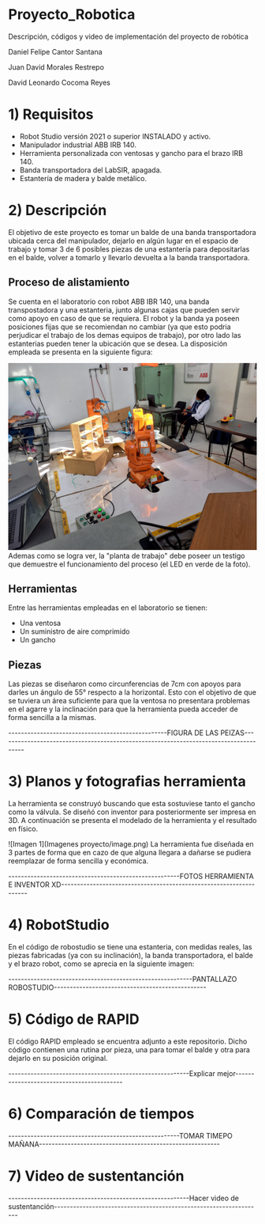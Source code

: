 # Proyecto_Robotica
Descripción, códigos y video de implementación del proyecto de robótica 


Daniel Felipe Cantor Santana

Juan David Morales Restrepo

David Leonardo Cocoma Reyes 



# 1) Requisitos

- Robot Studio versión 2021 o superior INSTALADO y activo.
- Manipulador industrial ABB IRB 140.
- Herramienta personalizada con ventosas y gancho para el brazo IRB 140.
- Banda transportadora del LabSIR, apagada.
- Estantería de madera y balde metálico.

# 2) Descripción

El objetivo de este proyecto es tomar un balde de una banda transportadora ubicada cerca del manipulador, dejarlo en algún lugar en el espacio de trabajo y tomar 3 de 6 posibles piezas de una estantería para depositarlas en el balde, volver a tomarlo y llevarlo devuelta a la banda transportadora.

## Proceso de alistamiento
Se cuenta en el laboratorio con robot ABB IBR 140, una banda transpostadora y una estanteria, junto algunas cajas que pueden servir como apoyo en caso de que se requiera. El robot y la banda ya poseen posiciones fijas que se recomiendan no cambiar (ya que esto podria perjudicar el trabajo de los demas equipos de trabajo), por otro lado las estanterias pueden tener la ubicación que se desea. La disposición empleada se presenta en la siguiente figura:

![Imagen 1](https://github.com/Robotica-2022-I/Proyecto_Robotica/blob/main/Imagenes%20proyecto/Brazo%20armado.jpg)
Ademas como se logra ver, la "planta de trabajo" debe poseer un testigo que demuestre el funcionamiento del proceso (el LED en verde de la foto).

## Herramientas
Entre las herramientas empleadas en el laboratorio se tienen:

  - Una ventosa
  - Un suministro de aire comprimido
  - Un gancho

## Piezas
Las piezas se diseñaron como circunferencias de 7cm con apoyos para darles un ángulo de 55° respecto a la horizontal. Esto con el objetivo de que se tuviera un área suficiente para que la ventosa no presentara problemas en el agarre y la inclinación para que la herramienta pueda acceder de forma sencilla a la mismas.

--------------------------------------------------FIGURA DE LAS PEIZAS--------------------------------------------------------------------------------------

# 3) Planos y fotografias herramienta
La herramienta se construyó buscando que esta sostuviese tanto el gancho como la válvula. Se diseñó con inventor para posteriormente ser impresa en 3D. A continuación se presenta el modelado de la herramienta y el resultado en físico.

![Imagen 1](Imagenes proyecto/image.png)
La herramienta fue diseñada en 3 partes de forma que en cazo de que alguna llegara a dañarse se pudiera reemplazar de forma sencilla y económica.

------------------------------------------------------FOTOS HERRAMIENTA E INVENTOR XD-------------------------------------------------------------------

# 4) RobotStudio
En el código de robostudio se tiene una estanteria, con medidas reales, las piezas fabricadas (ya con su inclinación), la banda transportadora, el balde y el brazo robot, como se aprecia en la siguiente imagen:



----------------------------------------------------------PANTALLAZO ROBOSTUDIO------------------------------------------------

# 5) Código de RAPID
El código RAPID empleado se encuentra adjunto a este repositorio. Dicho código contienen una rutina por pieza, una para tomar el balde y otra para dejarlo en su posición original.

---------------------------------------------------------Explicar mejor------------------------------------------


# 6) Comparación de tiempos


------------------------------------------------------TOMAR TIMEPO MAÑANA---------------------------------------------------------

# 7) Video de sustentanción

---------------------------------------------------------Hacer video de sustentanción------------------------------------------------------------------

